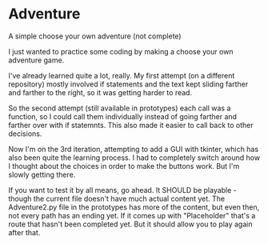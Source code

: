# Adventure
A simple choose your own adventure (not complete)

I just wanted to practice some coding by making a choose your own adventure game.

I've already learned quite a lot, really.
My first attempt (on a different repository) mostly involved if statements and the text kept sliding farther and farther to the right, so it was getting harder to read.

So the second attempt (still available in prototypes) each call was a function, so I could call them individually instead of going farther and farther over with if statemnts. This also made it easier to call back to other decisions.

Now I'm on the 3rd iteration, attempting to add a GUI with tkinter, which has also been quite the learning process.  I had to completely switch around how I thought about the choices in order to make the buttons work.  But I'm slowly getting there.

If you want to test it by all means, go ahead.
It SHOULD be playable - though the current file doesn't have much actual content yet.
The Adventure2.py file in the prototypes has more of the content, but even then, not every path has an ending yet. If it comes up with "Placeholder" that's a route that hasn't been completed yet.
But it should allow you to play again after that.
